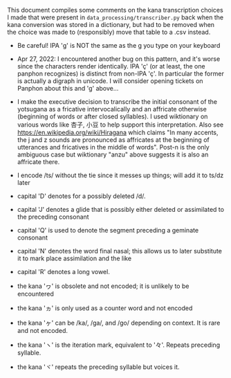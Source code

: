 This document compiles some comments on the kana transcription choices I made that were present in `data_processing/transcriber.py` back when the kana conversion was stored in a dictionary, but had to be removed when the choice was made to (responsibly) move that table to a .csv instead.

- Be careful! IPA 'ɡ' is NOT the same as the g you type on your keyboard

- Apr 27, 2022: I encountered another bug on this pattern, and it's worse since the characters render identically. IPA 'ç' (or at least, the one panphon recognizes) is distinct from non-IPA 'ç'. In particular the former is actually a digraph in unicode. I will consider opening tickets on Panphon about this and 'g' above...

- I make the executive decision to transcribe the initial consonant of the yotsugana as a fricative intervocalically and an affricate otherwise (beginning of words or after closed syllables). I used wiktionary on various words like 杏子, 小豆 to help support this interpretation. Also see https://en.wikipedia.org/wiki/Hiragana which claims "In many accents, the j and z sounds are pronounced as affricates at the beginning of utterances and fricatives in the middle of words". Post-n is the only ambiguous case but wiktionary "anzu" above suggests it is also an affricate there.

- I encode /ts/ without the tie since it messes up things; will add it to ts/dz later

- capital 'D' denotes for a possibly deleted /d/.

- capital 'J' denotes a glide that is possibly either deleted or assimilated to the preceding consonant

- capital 'Q' is used to denote the segment preceding a geminate consonant

- capital 'N' denotes the word final nasal; this allows us to later substitute it to mark place assimilation and the like

- capital 'R' denotes a long vowel.

- the kana 'ヮ' is obsolete and not encoded; it is unlikely to be encountered

- the kana 'ヵ' is only used as a counter word and not encoded

- the kana 'ヶ' can be /ka/, /ga/, and /go/ depending on context. It is rare and not encoded.

- the kana 'ヽ' is the iteration mark, equivalent to '々'. Repeats preceding syllable.

- the kana 'ヾ' repeats the preceding syllable but voices it.
